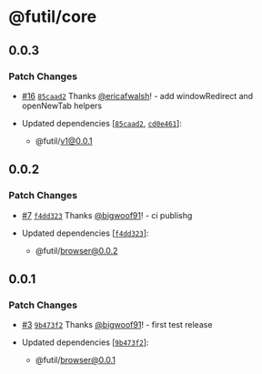 # @futil/core

## 0.0.3

### Patch Changes

- [#16](https://github.com/bigwoof91/frontend-utils/pull/16)
  [`85caad2`](https://github.com/bigwoof91/frontend-utils/commit/85caad2209a16174659c3560a31b07379f23072f)
  Thanks [@ericafwalsh](https://github.com/ericafwalsh)! - add windowRedirect
  and openNewTab helpers

- Updated dependencies
  [[`85caad2`](https://github.com/bigwoof91/frontend-utils/commit/85caad2209a16174659c3560a31b07379f23072f),
  [`cd0e461`](https://github.com/bigwoof91/frontend-utils/commit/cd0e461eac42e129a37a2e2bde9c39af35fc9eb2)]:
  - @futil/v1@0.0.1

## 0.0.2

### Patch Changes

- [#7](https://github.com/bigwoof91/frontend-utils/pull/7)
  [`f4dd323`](https://github.com/bigwoof91/frontend-utils/commit/f4dd3230831beaa5c10714b56c06e2081c3af9e2)
  Thanks [@bigwoof91](https://github.com/bigwoof91)! - ci publishg

- Updated dependencies
  [[`f4dd323`](https://github.com/bigwoof91/frontend-utils/commit/f4dd3230831beaa5c10714b56c06e2081c3af9e2)]:
  - @futil/browser@0.0.2

## 0.0.1

### Patch Changes

- [#3](https://github.com/bigwoof91/frontend-utils/pull/3)
  [`9b473f2`](https://github.com/bigwoof91/frontend-utils/commit/9b473f260c40e692c92e34489dcef967c6c93996)
  Thanks [@bigwoof91](https://github.com/bigwoof91)! - first test release

- Updated dependencies
  [[`9b473f2`](https://github.com/bigwoof91/frontend-utils/commit/9b473f260c40e692c92e34489dcef967c6c93996)]:
  - @futil/browser@0.0.1
